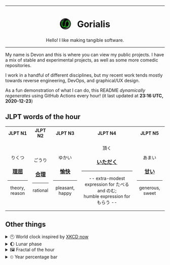 ***

<h1 align="center">
<sub>
    <img src="readme/resources/avatar.png" height="36">
</sub>
&nbsp;
Gorialis
</h1>
<p align="center">
Hello! I like making tangible software.
</p>

***

My name is Devon and this is where you can view my public projects. I have a mix of stable and experimental projects, as well as some more comedic repositories.

I work in a handful of different disciplines, but my recent work tends mostly towards reverse engineering, DevOps, and graphical/UX design.

As a fun demonstration of what I can do, this README *dynamically regenerates* using GitHub Actions every hour! (it last updated at **23:16 UTC, 2020-12-23**)

<h2>JLPT words of the hour</h2>
<table>
    <tr>
        <th>JLPT N1</th>
        <th>JLPT N2</th>
        <th>JLPT N3</th>
        <th>JLPT N4</th>
        <th>JLPT N5</th>
    </tr>
    <tr>
        <td>
            <p align="center">りくつ</p>
            <h3 align="center"><b><a href="https://jisho.org/search/%E7%90%86%E5%B1%88">理屈</a></b></h3>
            <hr>
            <p align="center">theory,<wbr> reason</p>
        </td>
        <td>
            <p align="center">ごうり</p>
            <h3 align="center"><b><a href="https://jisho.org/search/%E5%90%88%E7%90%86">合理</a></b></h3>
            <hr>
            <p align="center">rational</p>
        </td>
        <td>
            <p align="center">ゆかい</p>
            <h3 align="center"><b><a href="https://jisho.org/search/%E6%84%89%E5%BF%AB">愉快</a></b></h3>
            <hr>
            <p align="center">pleasant,<wbr> happy</p>
        </td>
        <td>
            <p align="center">頂く</p>
            <h3 align="center"><b><a href="https://jisho.org/search/%E3%81%84%E3%81%9F%E3%81%A0%E3%81%8F">いただく</a></b></h3>
            <hr>
            <p align="center">-- extra-modest expression for たべる and のむ;<br> humble expression for もらう --</p>
        </td>
        <td>
            <p align="center">あまい</p>
            <h3 align="center"><b><a href="https://jisho.org/search/%E7%94%98%E3%81%84">甘い</a></b></h3>
            <hr>
            <p align="center">generous,<wbr> sweet</p>
        </td>
    </tr>
</table>

<h2>Other things</h2>
<details>
<summary>🕚  World clock inspired by <a href="https://xkcd.com/now">XKCD now</a></summary>

> <img src="generated/now.png" width="512">

</details>
<details>
<summary>🌔 Lunar phase</summary>

The moon is approximately 33.51% through its phase (Waxing Gibbous).

</details>
<details>
<summary>&#x1f5bc; Fractal of the hour</summary>

> <img src="generated/fractal.png" width="512">

</details>
<details>
<summary>&#x23f2; Year percentage bar</summary>
<pre><code>2020 [███████████████████▁] 97.81%</code></pre>
</details>
